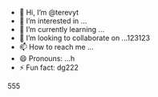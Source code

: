 - 👋 Hi, I’m @terevyt
- 👀 I’m interested in ...
- 🌱 I’m currently learning ...
- 💞️ I’m looking to collaborate on ...123123
- 📫 How to reach me ...
- 😄 Pronouns: ...h
- ⚡ Fun fact: dg222

<!---456
terevyt/terevyt is a ✨ special ✨ repository because its `README.md` (this f6ile) appears on your GitHub profile.
You can click the Preview link to take a look at your changes.р
--->555
